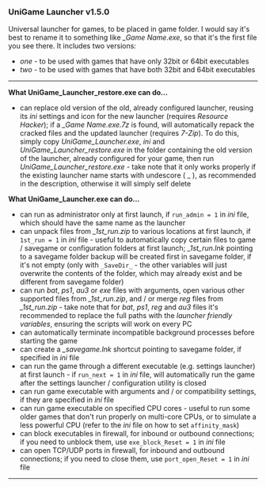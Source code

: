 ### UniGame Launcher v1.5.0

Universal launcher for games, to be placed in game folder. I would say it's best to rename it to something like *_Game Name.exe*, so that it's the first file you see there. It includes two versions:

- *one* - to be used with games that have only 32bit or 64bit executables
- *two* - to be used with games that have both 32bit and 64bit executables

------

**What UniGame_Launcher_restore.exe can do...**

- can replace old version of the old, already configured launcher, reusing its *ini* settings and icon for the new launcher (requires *Resource Hacker*); if a *_Game Name.exe.7z* is found, will automatically repack the cracked files and the updated launcher (requires *7-Zip*). To do this, simply copy *UniGame_Launcher.exe*, *ini* and *UniGame_Launcher_restore.exe* in the folder containing the old version of the launcher, already configured for your game, then run *UniGame_Launcher_restore.exe* - take note that it only works properly if the existing launcher name starts with undescore ( _ ), as recommended in the description, otherwise it will simply self delete

**What UniGame_Launcher.exe can do...**

- can run as administrator only at first launch, if `run_admin = 1` in *ini* file, which should have the same name as the launcher
- can unpack files from *_1st_run.zip* to various locations at first launch, if  `1st_run = 1` in *ini* file - useful to automatically copy certain files to game / savegame or configuration folders at first launch; *_1st_run.lnk* pointing to a savegame folder backup will be created first in savegame folder, if it's not empty (only with `_SaveDir_` - the other variables will just overwrite the contents of the folder, which may already exist and be different from savegame folder)
- can run *bat*, *ps1*, *au3* or *exe* files with arguments, open various other supported files from *_1st_run.zip*, and / or merge *reg* files from *_1st_run.zip* - take note that for *bat*, *ps1*, *reg* and *au3* files it's recommended to replace the full paths with the *launcher friendly variables*, ensuring the scripts will work on every PC
- can automatically terminate incompatible background processes before starting the game
- can create a *_savegame.lnk* shortcut pointing to savegame folder, if specified in *ini* file
- can run the game through a different executable (e.g. settings launcher) at first launch - if `run_next = 1` in *ini* file, will automatically run the game after the settings launcher / configuration utility is closed
- can run game executable with arguments and / or compatibility settings, if they are specified in *ini* file
- can run game executable on specified CPU cores - useful to run some older games that don't run properly on multi-core CPUs, or to simulate a less powerful CPU (refer to the *ini* file on how to set `affinity_mask`)
- can block executables in firewall, for inbound or outbound connections; if you need to unblock them, use `exe_block_Reset = 1` in *ini* file
- can open TCP/UDP ports in firewall, for inbound and outbound connections; if you need to close them, use `port_open_Reset = 1` in *ini* file

------

